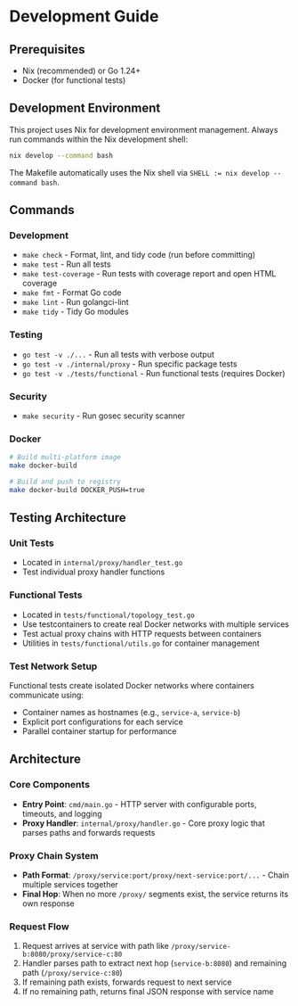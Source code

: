 # Development Guide

## Prerequisites
- Nix (recommended) or Go 1.24+
- Docker (for functional tests)

## Development Environment

This project uses Nix for development environment management. Always run commands within the Nix development shell:

```bash
nix develop --command bash
```

The Makefile automatically uses the Nix shell via `SHELL := nix develop --command bash`.

## Commands

### Development
- `make check` - Format, lint, and tidy code (run before committing)
- `make test` - Run all tests
- `make test-coverage` - Run tests with coverage report and open HTML coverage
- `make fmt` - Format Go code
- `make lint` - Run golangci-lint
- `make tidy` - Tidy Go modules

### Testing
- `go test -v ./...` - Run all tests with verbose output
- `go test -v ./internal/proxy` - Run specific package tests
- `go test -v ./tests/functional` - Run functional tests (requires Docker)

### Security
- `make security` - Run gosec security scanner

### Docker
```bash
# Build multi-platform image
make docker-build

# Build and push to registry
make docker-build DOCKER_PUSH=true
```

## Testing Architecture

### Unit Tests
- Located in `internal/proxy/handler_test.go`
- Test individual proxy handler functions

### Functional Tests
- Located in `tests/functional/topology_test.go` 
- Use testcontainers to create real Docker networks with multiple services
- Test actual proxy chains with HTTP requests between containers
- Utilities in `tests/functional/utils.go` for container management

### Test Network Setup
Functional tests create isolated Docker networks where containers communicate using:
- Container names as hostnames (e.g., `service-a`, `service-b`)
- Explicit port configurations for each service
- Parallel container startup for performance

## Architecture

### Core Components
- **Entry Point**: `cmd/main.go` - HTTP server with configurable ports, timeouts, and logging
- **Proxy Handler**: `internal/proxy/handler.go` - Core proxy logic that parses paths and forwards requests

### Proxy Chain System
- **Path Format**: `/proxy/service:port/proxy/next-service:port/...` - Chain multiple services together
- **Final Hop**: When no more `/proxy/` segments exist, the service returns its own response

### Request Flow
1. Request arrives at service with path like `/proxy/service-b:8080/proxy/service-c:80`
2. Handler parses path to extract next hop (`service-b:8080`) and remaining path (`/proxy/service-c:80`)
3. If remaining path exists, forwards request to next service
4. If no remaining path, returns final JSON response with service name